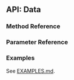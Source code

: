 ## API: Data

### Method Reference

### Parameter Reference

### Examples

See [EXAMPLES.md](../EXAMPLES.md#data).
